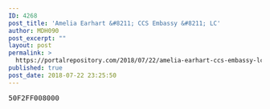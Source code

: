 ```yaml
---
ID: 4268
post_title: 'Amelia Earhart &#8211; CCS Embassy &#8211; LC'
author: MDH090
post_excerpt: ""
layout: post
permalink: >
  https://portalrepository.com/2018/07/22/amelia-earhart-ccs-embassy-lc/
published: true
post_date: 2018-07-22 23:25:50
---
```

<pre>50F2FF008000</pre>